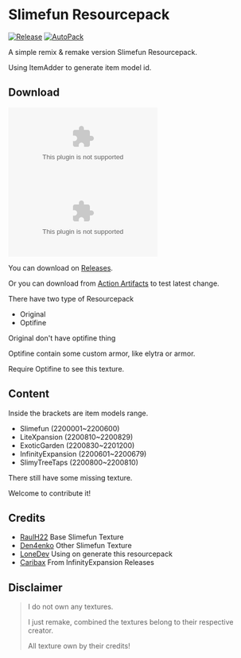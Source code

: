 # Slimefun Resourcepack

[![Release](https://img.shields.io/github/v/release/xMikux/Slimefun-Resourcepack?style=flat-square)](https://github.com/xMikux/Slimefun-Resourcepack/releases)
[![AutoPack](https://img.shields.io/github/workflow/status/xMikux/Slimefun-Resourcepack/AutoPack?style=flat-square)](https://github.com/xMikux/Slimefun-Resourcepack/actions/workflows/AutoPack.yml)

A simple remix & remake version Slimefun Resourcepack.

Using ItemAdder to generate item model id.

## Download

[![Releases Downloads Original](https://img.shields.io/github/downloads/xMikux/Slimefun-Resourcepack/latest/Slimefun-ResourcePack-Original.zip?style=flat-square)](https://github.com/xMikux/Slimefun-Resourcepack/releases/latest)
[![Releases Downloads Optimized](https://img.shields.io/github/downloads/xMikux/Slimefun-Resourcepack/latest/Slimefun-ResourcePack-Optimized-Original.zip?style=flat-square)](https://github.com/xMikux/Slimefun-Resourcepack/releases/latest)

You can download on [Releases](https://github.com/xMikux/Slimefun-Resourcepack/releases).

Or you can download from [Action Artifacts](https://github.com/xMikux/Slimefun-Resourcepack/actions) to test latest change.

There have two type of Resourcepack

* Original
* Optifine

Original don't have optifine thing

Optifine contain some custom armor, like elytra or armor.

Require Optifine to see this texture.

## Content

Inside the brackets are item models range.

* Slimefun (2200001~2200600)
* LiteXpansion (2200810~2200829)
* ExoticGarden (2200830~2201200)
* InfinityExpansion (2200601~2200679)
* SlimyTreeTaps (2200800~2200810)

There still have some missing texture.

Welcome to contribute it!

## Credits

* [RaulH22](https://www.planetminecraft.com/texture-pack/slimefun-texture-by-raulh22/) Base Slimefun Texture
* [Den4enko](https://github.com/Den4enko/Slimefun-Resourcepack) Other Slimefun Texture
* [LoneDev](https://www.spigotmc.org/resources/addon-slimefun4-textures-for-itemsadder.83877/) Using on generate this resourcepack
* [Caribax](https://github.com/Mooy1/InfinityExpansion/releases/tag/v1) From InfinityExpansion Releases

## Disclaimer

> I do not own any textures.
>
> I just remake, combined the textures belong to their respective creator.
>
> All texture own by their credits!
